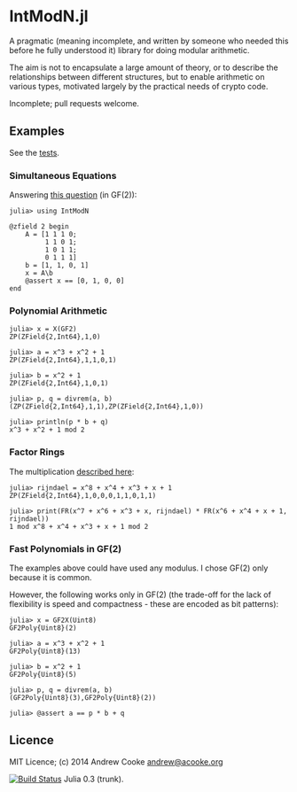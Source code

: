 # IntModN.jl

A pragmatic (meaning incomplete, and written by someone who needed
this before he fully understood it) library for doing modular
arithmetic.

The aim is not to encapsulate a large amount of theory, or to describe
the relationships between different structures, but to enable
arithmetic on various types, motivated largely by the practical needs
of crypto code.

Incomplete; pull requests welcome.

## Examples

See the
[tests](https://github.com/andrewcooke/IntModN.jl/blob/master/src/Tests.jl).

### Simultaneous Equations

Answering [this
question](http://math.stackexchange.com/questions/169921/how-to-solve-system-of-linear-equations-of-xor-operation) (in GF(2)):

```
julia> using IntModN

@zfield 2 begin
    A = [1 1 1 0; 
         1 1 0 1;
         1 0 1 1;
         0 1 1 1]
    b = [1, 1, 0, 1]
    x = A\b
    @assert x == [0, 1, 0, 0]
end
```

### Polynomial Arithmetic

```
julia> x = X(GF2)
ZP(ZField{2,Int64},1,0)

julia> a = x^3 + x^2 + 1
ZP(ZField{2,Int64},1,1,0,1)

julia> b = x^2 + 1
ZP(ZField{2,Int64},1,0,1)

julia> p, q = divrem(a, b)
(ZP(ZField{2,Int64},1,1),ZP(ZField{2,Int64},1,0))

julia> println(p * b + q)
x^3 + x^2 + 1 mod 2
```

### Factor Rings

The multiplication [described
here](http://en.wikipedia.org/wiki/Finite_field_arithmetic#Rijndael.27s_finite_field):

```
julia> rijndael = x^8 + x^4 + x^3 + x + 1
ZP(ZField{2,Int64},1,0,0,0,1,1,0,1,1)

julia> print(FR(x^7 + x^6 + x^3 + x, rijndael) * FR(x^6 + x^4 + x + 1, rijndael))
1 mod x^8 + x^4 + x^3 + x + 1 mod 2
```

### Fast Polynomials in GF(2)

The examples above could have used any modulus.  I chose GF(2) only
because it is common.

However, the following works only in GF(2) (the trade-off for the lack
of flexibility is speed and compactness - these are encoded as bit
patterns):

```
julia> x = GF2X(Uint8)
GF2Poly{Uint8}(2)

julia> a = x^3 + x^2 + 1
GF2Poly{Uint8}(13)

julia> b = x^2 + 1
GF2Poly{Uint8}(5)

julia> p, q = divrem(a, b)
(GF2Poly{Uint8}(3),GF2Poly{Uint8}(2))

julia> @assert a == p * b + q
```

## Licence

MIT Licence; (c) 2014 Andrew Cooke andrew@acooke.org

[![Build
Status](https://travis-ci.org/andrewcooke/IntModN.jl.png)](https://travis-ci.org/andrewcooke/IntModN.jl)
Julia 0.3 (trunk).
 
